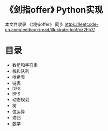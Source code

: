 # 《剑指offer》 Python实现

本文件收录 《剑指offer》 同步
https://leetcode-cn.com/leetbook/read/illustrate-lcof/xz2hh7/

# 目录

* 数组和字符串
* 栈和队列
* 哈希表
* 链表
* DFS
* BFS
* 动态规划
* 树
* 位运算
* 递归
* 数学
